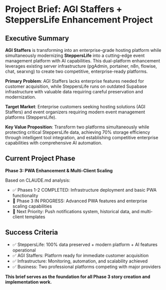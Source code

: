 # Project Brief: AGI Staffers + SteppersLife Enhancement Project

## Executive Summary

**AGI Staffers** is transforming into an enterprise-grade hosting platform while simultaneously modernizing **SteppersLife** into a cutting-edge event management platform with AI capabilities. This dual-platform enhancement leverages existing server infrastructure (pgAdmin, portainer, n8n, flowise, chat, searxng) to create two competitive, enterprise-ready platforms.

**Primary Problem**: AGI Staffers lacks enterprise features needed for customer acquisition, while SteppersLife runs on outdated Supabase infrastructure with valuable data requiring careful preservation and modernization.

**Target Market**: Enterprise customers seeking hosting solutions (AGI Staffers) and event organizers requiring modern event management platforms (SteppersLife).

**Key Value Proposition**: Transform two platforms simultaneously while protecting critical SteppersLife data, achieving 70% storage efficiency through intelligent tool integration, and establishing competitive enterprise capabilities with comprehensive AI automation.

## Current Project Phase

**Phase 3: PWA Enhancement & Multi-Client Scaling**

Based on CLAUDE.md analysis:
- ✅ Phases 1-2 COMPLETED: Infrastructure deployment and basic PWA functionality
- 🔄 Phase 3 IN PROGRESS: Advanced PWA features and enterprise scaling capabilities
- 🎯 Next Priority: Push notifications system, historical data, and multi-client templates

## Success Criteria

- ✅ SteppersLife: 100% data preserved + modern platform + AI features operational  
- ✅ AGI Staffers: Platform ready for immediate customer acquisition
- ✅ Infrastructure: Monitoring, automation, and scalability achieved
- ✅ Business: Two professional platforms competing with major providers

**This brief serves as the foundation for all Phase 3 story creation and implementation work.**